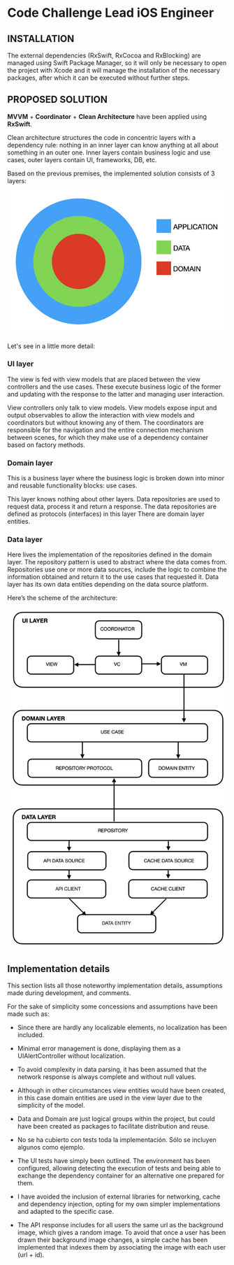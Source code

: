# Code Challenge Lead iOS Engineer

## INSTALLATION

The external dependencies (RxSwift, RxCocoa and RxBlocking) are managed using Swift Package Manager, so it will only be necessary to open the project with Xcode and it will manage the installation of the necessary packages, after which it can be executed without further steps.

## PROPOSED SOLUTION

**MVVM** + **Coordinator** + **Clean Architecture** have been applied using **RxSwift**.

Clean architecture structures the code in concentric layers with a dependency rule: nothing in an inner layer can know anything at all about something in an outer one.
Inner layers contain business logic and use cases, outer layers contain UI, frameworks, DB, etc.

Based on the previous premises, the implemented solution consists of 3 layers:

![Architecture layers](images/clean_layers.jpg)

Let's see in a little more detail:

### UI layer

The view is fed with view models that are placed between the view controllers and the use cases. These execute business logic of the former and updating with the response to the latter and managing user interaction.

View controllers only talk to view models. View models expose input and output observables to allow the interaction with view models and coordinators but without knowing any of them. The coordinators are responsible for the navigation and the entire connection mechanism between scenes, for which they make use of a dependency container based on factory methods.

### Domain layer

This is a business layer where the business logic is broken down into minor and reusable functionality blocks: use cases. 

This layer knows nothing about other layers. Data repositories are used to request data, process it and return a response. The data repositories are defined as protocols (interfaces) in this layer
There are domain layer entities.

### Data layer

Here lives the implementation of the repositories defined in the domain layer.
The repository pattern is used to abstract where the data comes from.
Repositories use one or more data sources, include the logic to combine the information obtained and return it to the use cases that requested it.
Data layer has its own data entities depending on the data source platform.

Here’s the scheme of the architecture:

![Architecture scheme](images/clean_scheme.jpg)

## Implementation details

This section lists all those noteworthy implementation details, assumptions made during development, and comments.

For the sake of simplicity some concessions and assumptions have been made such as:

 - Since there are hardly any localizable elements, no localization has been included.
 
 - Minimal error management is done, displaying them as a UIAlertController without localization.
 - To avoid complexity in data parsing, it has been assumed that the network response is always complete and without null values.
 - Although in other circumstances view entities would have been created, in this case domain entities are used in the view layer due to the simplicity of the model.
 - Data and Domain are just logical groups within the project, but could have been created as packages to facilitate distribution and reuse.
 - No se ha cubierto con tests toda la implementación. Sólo se incluyen algunos como ejemplo.
 - The UI tests have simply been outlined. The environment has been configured, allowing detecting the execution of tests and being able to exchange the dependency container for an alternative one prepared for them.
 - I have avoided the inclusion of external libraries for networking, cache and dependency injection, opting for my own simpler implementations and adapted to the specific case.
 - The API response includes for all users the same url as the background image, which gives a random image. To avoid that once a user has been drawn their background image changes, a simple cache has been implemented that indexes them by associating the image with each user (url + id).

